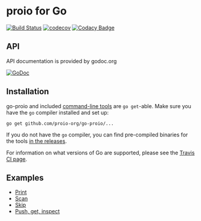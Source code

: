 # proio for Go
[![Build Status](https://travis-ci.org/proio-org/go-proio.svg?branch=master)](https://travis-ci.org/proio-org/go-proio)
[![codecov](https://codecov.io/gh/proio-org/go-proio/branch/master/graph/badge.svg)](https://codecov.io/gh/proio-org/go-proio)
[![Codacy Badge](https://api.codacy.com/project/badge/Grade/706bdf4f827c4bb7adbae4bdc6b07662)](https://www.codacy.com/app/proio-org/go-proio?utm_source=github.com&amp;utm_medium=referral&amp;utm_content=proio-org/go-proio&amp;utm_campaign=Badge_Grade)

## API
API documentation is provided by godoc.org

[![GoDoc](https://godoc.org/github.com/proio-org/go-proio?status.svg)](https://godoc.org/github.com/proio-org/go-proio)

## Installation
go-proio and included [command-line tools](tools) are `go get`-able.  Make sure
you have the `go` compiler installed and set up:
```shell
go get github.com/proio-org/go-proio/...
```

If you do not have the `go` compiler, you can find pre-compiled binaries for
the tools [in the releases](https://github.com/proio-org/go-proio/releases).

For information on what versions of Go are supported, please see the [Travis CI
page](https://travis-ci.org/proio-org/go-proio).

## Examples
* [Print](example_print_test.go)
* [Scan](example_scan_test.go)
* [Skip](example_skip_test.go)
* [Push, get, inspect](example_push_get_inspect_test.go)
